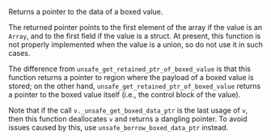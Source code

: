 Returns a pointer to the data of a boxed value.

The returned pointer points to the first element of the array if the value is an `Array`, and to the first field if the value is a struct.
At present, this function is not properly implemented when the value is a union, so do not use it in such cases.

The difference from `unsafe_get_retained_ptr_of_boxed_value` is that this function returns a pointer to region where the payload of a boxed value is stored;
on the other hand, `unsafe_get_retained_ptr_of_boxed_value` returns a pointer to the boxed value itself (i.e., the control block of the value).

Note that if the call `v._unsafe_get_boxed_data_ptr` is the last usage of `v`, then this function deallocates `v` and returns a dangling pointer.
To avoid issues caused by this, use `unsafe_borrow_boxed_data_ptr` instead.